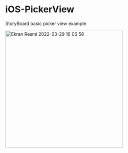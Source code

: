 # iOS-PickerView
StoryBoard basic picker view example


<img width="367" alt="Ekran Resmi 2022-03-29 16 06 58" src="https://user-images.githubusercontent.com/74143983/160618004-f05e7f09-807e-43a5-b2d5-5f9b83d75246.png">
